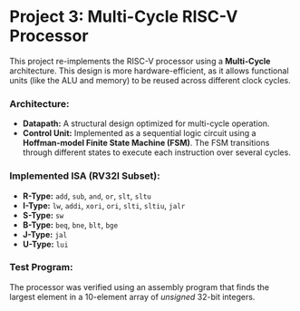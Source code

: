 # Project 3: Multi-Cycle RISC-V Processor

This project re-implements the RISC-V processor using a **Multi-Cycle** architecture. This design is more hardware-efficient, as it allows functional units (like the ALU and memory) to be reused across different clock cycles.

### Architecture:

* **Datapath:** A structural design optimized for multi-cycle operation.
* **Control Unit:** Implemented as a sequential logic circuit using a **Hoffman-model Finite State Machine (FSM)**. The FSM transitions through different states to execute each instruction over several cycles.

### Implemented ISA (RV32I Subset):

* **R-Type:** `add`, `sub`, `and`, `or`, `slt`, `sltu`
* **I-Type:** `lw`, `addi`, `xori`, `ori`, `slti`, `sltiu`, `jalr`
* **S-Type:** `sw`
* **B-Type:** `beq`, `bne`, `blt`, `bge`
* **J-Type:** `jal`
* **U-Type:** `lui`

### Test Program:

The processor was verified using an assembly program that finds the largest element in a 10-element array of *unsigned* 32-bit integers.
